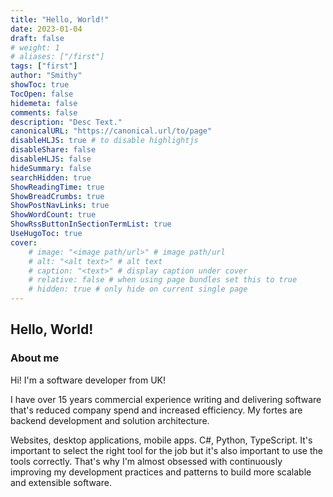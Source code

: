 ```yaml
---
title: "Hello, World!"
date: 2023-01-04
draft: false
# weight: 1
# aliases: ["/first"]
tags: ["first"]
author: "Smithy"
showToc: true
TocOpen: false
hidemeta: false
comments: false
description: "Desc Text."
canonicalURL: "https://canonical.url/to/page"
disableHLJS: true # to disable highlightjs
disableShare: false
disableHLJS: false
hideSummary: false
searchHidden: true
ShowReadingTime: true
ShowBreadCrumbs: true
ShowPostNavLinks: true
ShowWordCount: true
ShowRssButtonInSectionTermList: true
UseHugoToc: true
cover:
    # image: "<image path/url>" # image path/url
    # alt: "<alt text>" # alt text
    # caption: "<text>" # display caption under cover
    # relative: false # when using page bundles set this to true
    # hidden: true # only hide on current single page
---
```


## Hello, World!


### About me

Hi! I'm a software developer from UK!

I have over 15 years commercial experience writing and delivering software that's reduced company spend and increased efficiency. 
My fortes are backend development and solution architecture.

Websites, desktop applications, mobile apps. C#, Python, TypeScript. It's important to select the right tool for the job but it's also important to use the tools correctly.
That's why I'm almost obsessed with continuously improving my development practices and patterns to build more scalable and extensible software.
